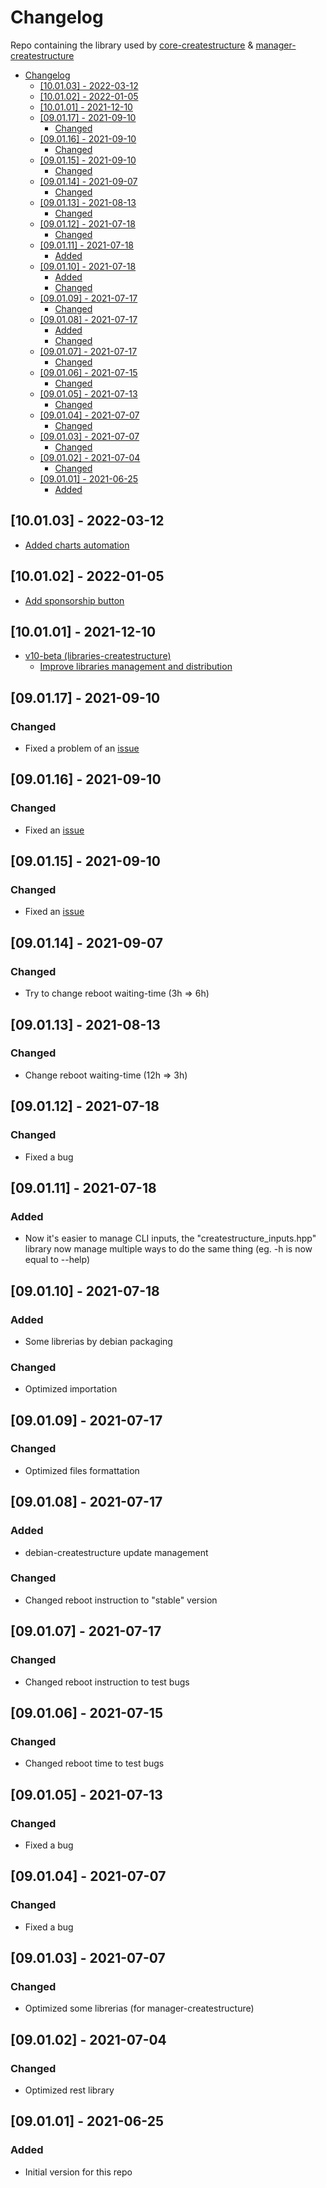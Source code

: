 # Changelog
Repo containing the library used by [core-createstructure](https://github.com/createstructure/core-createstructure) & [manager-createstructure](https://github.com/createstructure/manager-createstructure)

- [Changelog](#changelog)
  - [[10.01.03] - 2022-03-12](#100103---2022-03-12)
  - [[10.01.02] - 2022-01-05](#100102---2022-01-05)
  - [[10.01.01] - 2021-12-10](#100101---2021-12-10)
  - [[09.01.17] - 2021-09-10](#090117---2021-09-10)
    - [Changed](#changed)
  - [[09.01.16] - 2021-09-10](#090116---2021-09-10)
    - [Changed](#changed-1)
  - [[09.01.15] - 2021-09-10](#090115---2021-09-10)
    - [Changed](#changed-2)
  - [[09.01.14] - 2021-09-07](#090114---2021-09-07)
    - [Changed](#changed-3)
  - [[09.01.13] - 2021-08-13](#090113---2021-08-13)
    - [Changed](#changed-4)
  - [[09.01.12] - 2021-07-18](#090112---2021-07-18)
    - [Changed](#changed-5)
  - [[09.01.11] - 2021-07-18](#090111---2021-07-18)
    - [Added](#added)
  - [[09.01.10] - 2021-07-18](#090110---2021-07-18)
    - [Added](#added-1)
    - [Changed](#changed-6)
  - [[09.01.09] - 2021-07-17](#090109---2021-07-17)
    - [Changed](#changed-7)
  - [[09.01.08] - 2021-07-17](#090108---2021-07-17)
    - [Added](#added-2)
    - [Changed](#changed-8)
  - [[09.01.07] - 2021-07-17](#090107---2021-07-17)
    - [Changed](#changed-9)
  - [[09.01.06] - 2021-07-15](#090106---2021-07-15)
    - [Changed](#changed-10)
  - [[09.01.05] - 2021-07-13](#090105---2021-07-13)
    - [Changed](#changed-11)
  - [[09.01.04] - 2021-07-07](#090104---2021-07-07)
    - [Changed](#changed-12)
  - [[09.01.03] - 2021-07-07](#090103---2021-07-07)
    - [Changed](#changed-13)
  - [[09.01.02] - 2021-07-04](#090102---2021-07-04)
    - [Changed](#changed-14)
  - [[09.01.01] - 2021-06-25](#090101---2021-06-25)
    - [Added](#added-3)

## [10.01.03] - 2022-03-12
- [Added charts automation](https://github.com/createstructure/libraries-createstructure/issues/7)

## [10.01.02] - 2022-01-05
- [Add sponsorship button](https://github.com/createstructure/createstructure.github.io/issues/36)

## [10.01.01] - 2021-12-10
- [v10-beta (libraries-createstructure)](https://github.com/createstructure/libraries-createstructure/issues/3)
  - [Improve libraries management and distribution](https://github.com/createstructure/libraries-createstructure/issues/)

## [09.01.17] - 2021-09-10
### Changed
- Fixed a problem of an [issue](https://github.com/createstructure/libraries-createstructure/issues/1)

## [09.01.16] - 2021-09-10
### Changed
- Fixed an [issue](https://github.com/createstructure/libraries-createstructure/issues/2)

## [09.01.15] - 2021-09-10
### Changed
- Fixed an [issue](https://github.com/createstructure/libraries-createstructure/issues/1)

## [09.01.14] - 2021-09-07
### Changed
- Try to change reboot waiting-time (3h => 6h)

## [09.01.13] - 2021-08-13
### Changed
- Change reboot waiting-time (12h => 3h)

## [09.01.12] - 2021-07-18
### Changed
- Fixed a bug

## [09.01.11] - 2021-07-18
### Added
- Now it's easier to manage CLI inputs, the "createstructure_inputs.hpp" library now manage multiple ways to do the same thing (eg. -h is now equal to --help)

## [09.01.10] - 2021-07-18
### Added
- Some librerias by debian packaging
### Changed
- Optimized importation

## [09.01.09] - 2021-07-17
### Changed
- Optimized files formattation

## [09.01.08] - 2021-07-17
### Added
- debian-createstructure update management
### Changed
- Changed reboot instruction to "stable" version

## [09.01.07] - 2021-07-17
### Changed
- Changed reboot instruction to test bugs

## [09.01.06] - 2021-07-15
### Changed
- Changed reboot time to test bugs

## [09.01.05] - 2021-07-13
### Changed
- Fixed a bug

## [09.01.04] - 2021-07-07
### Changed
- Fixed a bug

## [09.01.03] - 2021-07-07
### Changed
- Optimized some librerias (for manager-createstructure)

## [09.01.02] - 2021-07-04
### Changed
- Optimized rest library

## [09.01.01] - 2021-06-25
### Added
- Initial version for this repo
